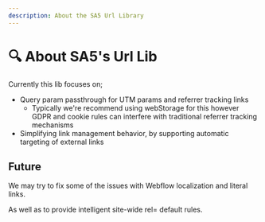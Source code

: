 ```yaml
---
description: About the SA5 Url Library
---
```


# 🔍 About SA5's Url Lib

Currently this lib focuses on;

* Query param passthrough for UTM params and referrer tracking links
  * Typically we're recommend using webStorage for this however GDPR and cookie rules can interfere with traditional referrer tracking mechanisms
* Simplifying link management behavior, by supporting automatic targeting of external links

## Future

We may try to fix some of the issues with Webflow localization and literal links.&#x20;

As well as to provide intelligent site-wide rel= default rules.&#x20;

